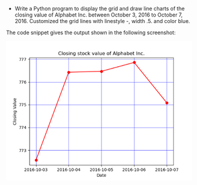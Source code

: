 * Write a Python program to display the grid and draw line charts of the closing value of Alphabet Inc. between October 3, 2016 to October 7, 2016. Customized the grid lines with linestyle -, width .5. and color blue.

The code snippet gives the output shown in the following screenshot:

![Grid chart](plotHW6.png)
